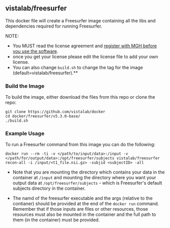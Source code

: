 ## vistalab/freesurfer

This docker file will create a Freesurfer image containing all the libs and dependencies required for running Freesurfer. 

NOTE: 
* You MUST read the license agreement and [register with MGH before you use the software](https://surfer.nmr.mgh.harvard.edu/registration.html). 
* once you get your license please edit the license file to add your own license. 
* You can also change ```build.sh``` to change the tag for the image (default=vistalab/freesurfer).**

### Build the Image
To build the image, either download the files from this repo or clone the repo:
```
git clone https://github.com/vistalab/docker
cd docker/freesurfer/v5.3.0-base/
./build.sh
```

### Example Usage ###
To run a Freesurfer command from this image you can do the following:
```
docker run --rm -ti -v </path/to/input/data>:/input -v </path/for/output/data>:/opt/freesurfer/subjects vistalab/freesurfer recon-all -i /input/<t1_file.nii.gz> -subjid <subjectID> -all
```
* Note that you are mounting the directory which contains your data in the container at ```/input``` and mounting the directory where you want your output data at ```/opt/freesurfer/subjects``` - which is Freesurfer's default subjects directory in the container. 

* The namd of the freesurfer executable and the args (relative to the contianer) should be provided at the end of the ```docker run``` command. Remember that if those inputs are files or other resources, those resources must also be mounted in the container and the full path to them (in the container) must be provided. 



